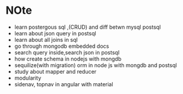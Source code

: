 # NOte
- learn postergous sql ,(CRUD) and diff betwn mysql postsql 
- learn about json query in postsql
- learn about all joins in  sql 
-  go through mongodb embedded docs 
-  search query inside,search  json  in postsql
- how create schema in  nodejs with mongdb 
- sequilize(with migration)  orm in node js with mongdb and postsql
-  study about mapper and reducer
-  modularity
- sidenav, topnav in angular with material 


